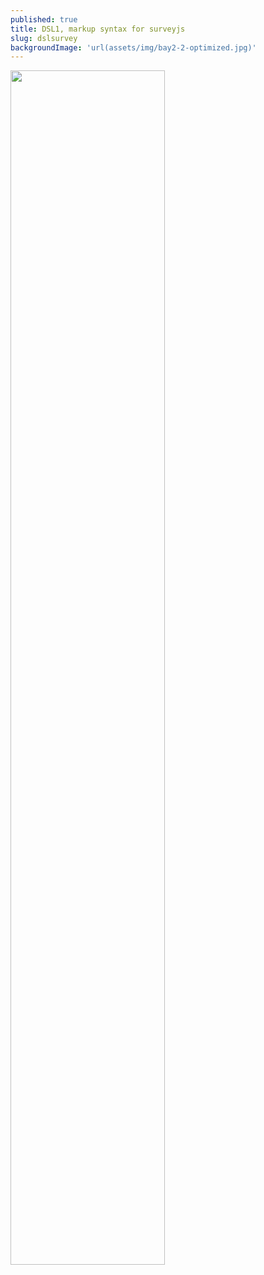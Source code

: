 ```yaml
---
published: true
title: DSL1, markup syntax for surveyjs
slug: dslsurvey
backgroundImage: 'url(assets/img/bay2-2-optimized.jpg)'
---
```


<img class="mx-auto d-block rounded-lg" src="https://image.freepik.com/vecteurs-libre/bientot-construction-conception-fond-jaune_1017-25509.jpg" width="70%" />
